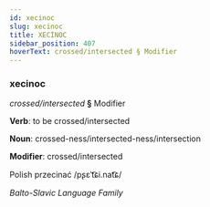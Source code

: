 ```yaml
---
id: xecinoc
slug: xecinoc
title: XECİNOC
sidebar_position: 407
hoverText: crossed/intersected § Modifier
---
```


### xecinoc

*crossed/intersected* **§** Modifier

**Verb**: to be crossed/intersected

**Noun**: crossed-ness/intersected-ness/intersection

**Modifier**: crossed/intersected

Polish przecinać /pʂɛˈt͡ɕi.nat͡ɕ/

*Balto-Slavic Language Family*